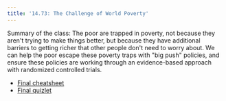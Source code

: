 ```yaml
---
title: '14.73: The Challenge of World Poverty'
---
```


Summary of the class: The poor are trapped in poverty, not because they aren't trying to make things better, but because they have additional barriers to getting richer that other people don't need to worry about. We can help the poor escape these poverty traps with "big push" policies, and ensure these policies are working through an evidence-based approach with randomized controlled trials.

- [Final cheatsheet](https://docs.google.com/document/d/1toM6_nAYSTOkilxCByZGEkB2EJk1EmLyAowkbvluM2o/edit?usp=sharing)
- [Final quizlet](https://quizlet.com/866335123/1473-final-review-flash-cards/)
